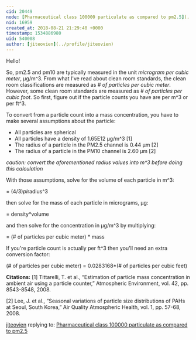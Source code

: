 ```yaml
---
cid: 20449
node: [Pharmaceutical class 100000 particulate as compared to pm2.5](../notes/Ag8n/08-18-2018/pharmaceutical-class-100000-particulate-as-compared-to-pm2-5)
nid: 16959
created_at: 2018-08-21 21:29:40 +0000
timestamp: 1534886980
uid: 540008
author: [jiteovien](../profile/jiteovien)
---
```


Hello! 

So, pm2.5 and pm10 are typically measured in the unit _microgram per cubic meter_, μg/m^3. From what I've read about clean room standards, the clean room classifications are measured as _# of particles per cubic meter_. However, some clean room standards are measured as _# of particles per cubic foot_. So first, figure out if the particle counts you have are per m^3 or per ft^3. 

To convert from a particle count into a mass concentration, you have to make several assumptions about the particle:

- All particles are spherical
- All particles have a density of 1.65E12 μg/m^3 [1]
- The radius of a particle in the PM2.5 channel is 0.44 μm [2] 
- The radius of a particle in the PM10 channel is 2.60 μm [2] 

_caution: convert the aforementioned radius values into m^3 before doing this calculation_

With those assumptions, solve for the volume of each particle in m^3: 

= (4/3)*pi*radius^3 

then solve for the mass of each particle in micrograms, μg: 

= density*volume

and then solve for the concentration in μg/m^3 by multiplying:

= (# of particles per cubic meter) * mass 

If you're particle count is actually per ft^3 then you'll need an extra conversion factor:

(# of particles per cubic meter) = 0.0283168*(# of particles per cubic feet)


**Citations:**
[1] Tittarelli, T. et al., “Estimation of particle mass concentration in ambient air using a
particle counter,” Atmospheric Environment, vol. 42, pp. 8543-8548, 2008.

[2] Lee, J. et al., “Seasonal variations of particle size distributions of PAHs at Seoul,
South Korea,” Air Quality Atmospheric Health, vol. 1, pp. 57-68, 2008.

[jiteovien](../profile/jiteovien) replying to: [Pharmaceutical class 100000 particulate as compared to pm2.5](../notes/Ag8n/08-18-2018/pharmaceutical-class-100000-particulate-as-compared-to-pm2-5)

